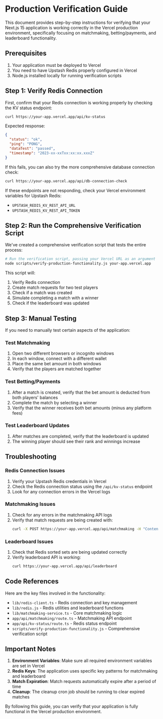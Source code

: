 # Production Verification Guide

This document provides step-by-step instructions for verifying that your Next.js 15 application is working correctly in the Vercel production environment, specifically focusing on matchmaking, betting/payments, and leaderboard functionality.

## Prerequisites

1. Your application must be deployed to Vercel
2. You need to have Upstash Redis properly configured in Vercel
3. Node.js installed locally for running verification scripts

## Step 1: Verify Redis Connection

First, confirm that your Redis connection is working properly by checking the KV status endpoint:

```bash
curl https://your-app.vercel.app/api/kv-status
```

Expected response:
```json
{
  "status": "ok",
  "ping": "PONG",
  "dataTest": "passed",
  "timestamp": "2023-xx-xxTxx:xx:xx.xxxZ"
}
```

If this fails, you can also try the more comprehensive database connection check:

```bash
curl https://your-app.vercel.app/api/db-connection-check
```

If these endpoints are not responding, check your Vercel environment variables for Upstash Redis:
- `UPSTASH_REDIS_KV_REST_API_URL`
- `UPSTASH_REDIS_KV_REST_API_TOKEN`

## Step 2: Run the Comprehensive Verification Script

We've created a comprehensive verification script that tests the entire process:

```bash
# Run the verification script, passing your Vercel URL as an argument
node scripts/verify-production-functionality.js your-app.vercel.app
```

This script will:
1. Verify Redis connection
2. Create match requests for two test players
3. Check if a match was created
4. Simulate completing a match with a winner
5. Check if the leaderboard was updated

## Step 3: Manual Testing

If you need to manually test certain aspects of the application:

### Test Matchmaking

1. Open two different browsers or incognito windows
2. In each window, connect with a different wallet
3. Place the same bet amount in both windows
4. Verify that the players are matched together

### Test Betting/Payments

1. After a match is created, verify that the bet amount is deducted from both players' balances
2. Complete the match by selecting a winner
3. Verify that the winner receives both bet amounts (minus any platform fees)

### Test Leaderboard Updates

1. After matches are completed, verify that the leaderboard is updated
2. The winning player should see their rank and winnings increase

## Troubleshooting

### Redis Connection Issues

1. Verify your Upstash Redis credentials in Vercel
2. Check the Redis connection status using the `/api/kv-status` endpoint
3. Look for any connection errors in the Vercel logs

### Matchmaking Issues

1. Check for any errors in the matchmaking API logs
2. Verify that match requests are being created with:
   ```bash
   curl -X POST https://your-app.vercel.app/api/matchmaking -H "Content-Type: application/json" -d '{"playerPublicKey":"test-player","betAmount":100,"action":"create"}'
   ```

### Leaderboard Issues

1. Check that Redis sorted sets are being updated correctly
2. Verify leaderboard API is working:
   ```bash
   curl https://your-app.vercel.app/api/leaderboard
   ```

## Code References

Here are the key files involved in the functionality:

- `lib/redis-client.ts` - Redis connection and key management
- `lib/redis.js` - Redis utilities and leaderboard functions
- `lib/matchmaking-service.ts` - Core matchmaking logic
- `app/api/matchmaking/route.ts` - Matchmaking API endpoint
- `app/api/kv-status/route.ts` - Redis status endpoint
- `scripts/verify-production-functionality.js` - Comprehensive verification script

## Important Notes

1. **Environment Variables**: Make sure all required environment variables are set in Vercel
2. **Redis Keys**: The application uses specific key patterns for matchmaking and leaderboard
3. **Match Expiration**: Match requests automatically expire after a period of time
4. **Cleanup**: The cleanup cron job should be running to clear expired matches

By following this guide, you can verify that your application is fully functional in the Vercel production environment.
